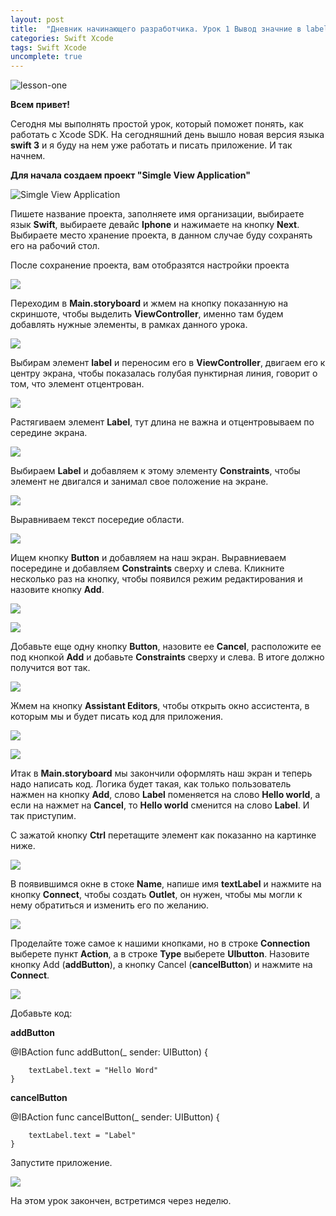 ```yaml
---
layout: post
title:  "Дневник начинающего разработчика. Урок 1 Вывод значние в label."
categories: Swift Xcode
tags: Swift Xcode  
uncomplete: true
---
```


![lesson-one](http://s015.radikal.ru/i330/1610/b4/0db4d2f619f1.jpg)

**Всем привет!**

Сегодня мы выполнять простой урок, который поможет понять, как работать с Xcode SDK. На сегодняшний день вышло новая версия языка **swift 3** и я буду на нем уже работать и писать приложение. И так начнем.

**Для начала создаем проект "Simgle View Application"**

![Simgle View Application](http://s017.radikal.ru/i428/1610/40/ca0ff45b8692.jpg)

Пишете название проекта, заполняете имя организации, выбираете язык **Swift**, выбираете девайс **Iphone** и нажимаете на кнопку **Next**. Выбираете место хранение проекта, в данном случае буду сохранять его на рабочий стол.



После сохранение проекта, вам отобразятся настройки проекта

![](http://i056.radikal.ru/1610/fb/61d5f0e47ad5.jpg)



Переходим в **Main.storyboard** и жмем на кнопку показанную на скриншоте, чтобы выделить **ViewController**, именно там будем добавлять нужные элементы, в рамках данного урока.

![](http://s06.radikal.ru/i179/1610/66/5f3fcbb86d64.jpg)



Выбирам элемент **label** и переносим его в **ViewController**, двигаем его к центру экрана, чтобы показалась голубая пунктирная линия, говорит о том, что элемент отцентрован.

![](http://s018.radikal.ru/i500/1610/ad/cf4c9ee14e70.jpg)	



Растягиваем элемент **Label**, тут длина не важна и отцентровываем по середине экрана.

![](http://s020.radikal.ru/i718/1610/a2/f845ecfbd306.jpg)



Выбираем **Label** и добавляем к этому элементу **Constraints**, чтобы элемент не двигался и занимал свое положение на экране.

![](http://s017.radikal.ru/i404/1610/16/aa9224baad3b.jpg)



Выравниваем текст посередие области.

![](http://s013.radikal.ru/i323/1610/87/be9ceec4a20f.jpg)



Ищем кнопку  **Button** и добавляем на наш экран. Выравниеваем посередине и добавляем **Constraints** сверху и слева. Кликните несколько раз на кнопку, чтобы появился режим редактирования и назовите кнопку **Add**.

![](http://s014.radikal.ru/i328/1610/33/be94aec791f4.jpg)

![](http://s41.radikal.ru/i094/1610/f9/a83faf3f0a4d.jpg)



Добавьте еще одну кнопку **Button**, назовите ее **Cancel**, расположите ее под кнопкой **Add** и добавьте **Constraints** сверху и слева. В итоге должно получится вот так.

![](http://s019.radikal.ru/i640/1610/63/815042d440be.jpg)



Жмем на кнопку **Assistant Editors**, чтобы открыть окно ассистента, в которым мы и будет писать код для приложения.

![](http://s019.radikal.ru/i605/1610/89/cd1ec7299aad.jpg)

![](http://s018.radikal.ru/i526/1610/d4/714560dda9af.jpg)



Итак в **Main.storyboard** мы закончили оформлять наш экран и теперь надо написать код. Логика будет такая, как только пользователь нажмен на кнопку **Add**, слово **Label** поменяется на слово **Hello world**, а если на нажмет на **Cancel**, то **Hello world** сменится на слово **Label**. И так приступим.

С зажатой кнопку **Ctrl** перетащите элемент как показанно на картинке ниже.

![](http://s019.radikal.ru/i639/1610/15/e179128a743e.jpg)



В появившимся окне в стоке **Name**, напише имя **textLabel** и нажмите на кнопку **Connect**, чтобы создать **Outlet**, он нужен, чтобы мы могли к нему обратиться и изменить его по желанию.

![](http://s41.radikal.ru/i091/1610/9a/93f9c2b6390f.jpg)



Проделайте тоже самое к нашими кнопками, но в строке **Connection** выберете пункт **Action**, а в строке **Type** выберете **UIbutton**. Назовите кнопку Add (**addButton**), а кнопку Cancel (**cancelButton**)  и нажмите на **Connect**.

![](http://s017.radikal.ru/i420/1610/c1/e85919a02177.jpg)



Добавьте код:

**addButton**

@IBAction func addButton(_ sender: UIButton) {

		textLabel.text = "Hello Word"
	}
**cancelButton**

@IBAction func cancelButton(_ sender: UIButton) {

		textLabel.text = "Label"
	}


Запустите приложение.

![](http://s018.radikal.ru/i517/1610/b0/5fcc9524436b.gif)



На этом урок закончен, встретимся через неделю.